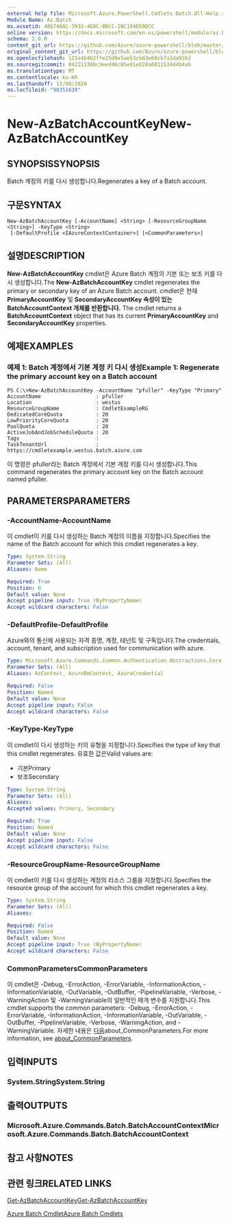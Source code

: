 ```yaml
---
external help file: Microsoft.Azure.PowerShell.Cmdlets.Batch.dll-Help.xml
Module Name: Az.Batch
ms.assetid: 486748AC-3932-4E0C-BBCC-2BC194E69DCC
online version: https://docs.microsoft.com/en-us/powershell/module/az.batch/new-azbatchaccountkey
schema: 2.0.0
content_git_url: https://github.com/Azure/azure-powershell/blob/master/src/Batch/Batch/help/New-AzBatchAccountKey.md
original_content_git_url: https://github.com/Azure/azure-powershell/blob/master/src/Batch/Batch/help/New-AzBatchAccountKey.md
ms.openlocfilehash: 121e4b4b2ffe25d9e5ae53cb03e60cb7a1da91b2
ms.sourcegitcommit: 04221336bc9eed46c05ed1e828a6811534d4b4ab
ms.translationtype: MT
ms.contentlocale: ko-KR
ms.lasthandoff: 12/08/2020
ms.locfileid: "98351638"
---
```

# <span data-ttu-id="27cbb-101">New-AzBatchAccountKey</span><span class="sxs-lookup"><span data-stu-id="27cbb-101">New-AzBatchAccountKey</span></span>

## <span data-ttu-id="27cbb-102">SYNOPSIS</span><span class="sxs-lookup"><span data-stu-id="27cbb-102">SYNOPSIS</span></span>
<span data-ttu-id="27cbb-103">Batch 계정의 키를 다시 생성합니다.</span><span class="sxs-lookup"><span data-stu-id="27cbb-103">Regenerates a key of a Batch account.</span></span>

## <span data-ttu-id="27cbb-104">구문</span><span class="sxs-lookup"><span data-stu-id="27cbb-104">SYNTAX</span></span>

```
New-AzBatchAccountKey [-AccountName] <String> [-ResourceGroupName <String>] -KeyType <String>
 [-DefaultProfile <IAzureContextContainer>] [<CommonParameters>]
```

## <span data-ttu-id="27cbb-105">설명</span><span class="sxs-lookup"><span data-stu-id="27cbb-105">DESCRIPTION</span></span>
<span data-ttu-id="27cbb-106">**New-AzBatchAccountKey** cmdlet은 Azure Batch 계정의 기본 또는 보조 키를 다시 생성합니다.</span><span class="sxs-lookup"><span data-stu-id="27cbb-106">The **New-AzBatchAccountKey** cmdlet regenerates the primary or secondary key of an Azure Batch account.</span></span>
<span data-ttu-id="27cbb-107">cmdlet은 현재 **PrimaryAccountKey** 및 **SecondaryAccountKey 속성이 있는 BatchAccountContext 개체를 반환합니다.** </span><span class="sxs-lookup"><span data-stu-id="27cbb-107">The cmdlet returns a **BatchAccountContext** object that has its current **PrimaryAccountKey** and **SecondaryAccountKey** properties.</span></span>

## <span data-ttu-id="27cbb-108">예제</span><span class="sxs-lookup"><span data-stu-id="27cbb-108">EXAMPLES</span></span>

### <span data-ttu-id="27cbb-109">예제 1: Batch 계정에서 기본 계정 키 다시 생성</span><span class="sxs-lookup"><span data-stu-id="27cbb-109">Example 1: Regenerate the primary account key on a Batch account</span></span>
```
PS C:\>New-AzBatchAccountKey -AccountName "pfuller" -KeyType "Primary"
AccountName                  : pfuller
Location                     : westus
ResourceGroupName            : CmdletExampleRG
DedicatedCoreQuota           : 20
LowPriorityCoreQuota         : 20
PoolQuota                    : 20
ActiveJobAndJobScheduleQuota : 20
Tags                         :
TaskTenantUrl                : https://cmdletexample.westus.batch.azure.com
```

<span data-ttu-id="27cbb-110">이 명령은 pfuller라는 Batch 계정에서 기본 계정 키를 다시 생성합니다.</span><span class="sxs-lookup"><span data-stu-id="27cbb-110">This command regenerates the primary account key on the Batch account named pfuller.</span></span>

## <span data-ttu-id="27cbb-111">PARAMETERS</span><span class="sxs-lookup"><span data-stu-id="27cbb-111">PARAMETERS</span></span>

### <span data-ttu-id="27cbb-112">-AccountName</span><span class="sxs-lookup"><span data-stu-id="27cbb-112">-AccountName</span></span>
<span data-ttu-id="27cbb-113">이 cmdlet이 키를 다시 생성하는 Batch 계정의 이름을 지정합니다.</span><span class="sxs-lookup"><span data-stu-id="27cbb-113">Specifies the name of the Batch account for which this cmdlet regenerates a key.</span></span>

```yaml
Type: System.String
Parameter Sets: (All)
Aliases: Name

Required: True
Position: 0
Default value: None
Accept pipeline input: True (ByPropertyName)
Accept wildcard characters: False
```

### <span data-ttu-id="27cbb-114">-DefaultProfile</span><span class="sxs-lookup"><span data-stu-id="27cbb-114">-DefaultProfile</span></span>
<span data-ttu-id="27cbb-115">Azure와의 통신에 사용되는 자격 증명, 계정, 테넌트 및 구독입니다.</span><span class="sxs-lookup"><span data-stu-id="27cbb-115">The credentials, account, tenant, and subscription used for communication with azure.</span></span>

```yaml
Type: Microsoft.Azure.Commands.Common.Authentication.Abstractions.Core.IAzureContextContainer
Parameter Sets: (All)
Aliases: AzContext, AzureRmContext, AzureCredential

Required: False
Position: Named
Default value: None
Accept pipeline input: False
Accept wildcard characters: False
```

### <span data-ttu-id="27cbb-116">-KeyType</span><span class="sxs-lookup"><span data-stu-id="27cbb-116">-KeyType</span></span>
<span data-ttu-id="27cbb-117">이 cmdlet이 다시 생성하는 키의 유형을 지정합니다.</span><span class="sxs-lookup"><span data-stu-id="27cbb-117">Specifies the type of key that this cmdlet regenerates.</span></span>
<span data-ttu-id="27cbb-118">유효한 값은</span><span class="sxs-lookup"><span data-stu-id="27cbb-118">Valid values are:</span></span>
- <span data-ttu-id="27cbb-119">기본</span><span class="sxs-lookup"><span data-stu-id="27cbb-119">Primary</span></span>
- <span data-ttu-id="27cbb-120">보조</span><span class="sxs-lookup"><span data-stu-id="27cbb-120">Secondary</span></span>

```yaml
Type: System.String
Parameter Sets: (All)
Aliases:
Accepted values: Primary, Secondary

Required: True
Position: Named
Default value: None
Accept pipeline input: False
Accept wildcard characters: False
```

### <span data-ttu-id="27cbb-121">-ResourceGroupName</span><span class="sxs-lookup"><span data-stu-id="27cbb-121">-ResourceGroupName</span></span>
<span data-ttu-id="27cbb-122">이 cmdlet이 키를 다시 생성하는 계정의 리소스 그룹을 지정합니다.</span><span class="sxs-lookup"><span data-stu-id="27cbb-122">Specifies the resource group of the account for which this cmdlet regenerates a key.</span></span>

```yaml
Type: System.String
Parameter Sets: (All)
Aliases:

Required: False
Position: Named
Default value: None
Accept pipeline input: True (ByPropertyName)
Accept wildcard characters: False
```

### <span data-ttu-id="27cbb-123">CommonParameters</span><span class="sxs-lookup"><span data-stu-id="27cbb-123">CommonParameters</span></span>
<span data-ttu-id="27cbb-124">이 cmdlet은 -Debug, -ErrorAction, -ErrorVariable, -InformationAction, -InformationVariable, -OutVariable, -OutBuffer, -PipelineVariable, -Verbose, -WarningAction 및 -WarningVariable의 일반적인 매개 변수를 지원합니다.</span><span class="sxs-lookup"><span data-stu-id="27cbb-124">This cmdlet supports the common parameters: -Debug, -ErrorAction, -ErrorVariable, -InformationAction, -InformationVariable, -OutVariable, -OutBuffer, -PipelineVariable, -Verbose, -WarningAction, and -WarningVariable.</span></span> <span data-ttu-id="27cbb-125">자세한 내용은 [다음](http://go.microsoft.com/fwlink/?LinkID=113216)about_CommonParameters.</span><span class="sxs-lookup"><span data-stu-id="27cbb-125">For more information, see [about_CommonParameters](http://go.microsoft.com/fwlink/?LinkID=113216).</span></span>

## <span data-ttu-id="27cbb-126">입력</span><span class="sxs-lookup"><span data-stu-id="27cbb-126">INPUTS</span></span>

### <span data-ttu-id="27cbb-127">System.String</span><span class="sxs-lookup"><span data-stu-id="27cbb-127">System.String</span></span>

## <span data-ttu-id="27cbb-128">출력</span><span class="sxs-lookup"><span data-stu-id="27cbb-128">OUTPUTS</span></span>

### <span data-ttu-id="27cbb-129">Microsoft.Azure.Commands.Batch.BatchAccountContext</span><span class="sxs-lookup"><span data-stu-id="27cbb-129">Microsoft.Azure.Commands.Batch.BatchAccountContext</span></span>

## <span data-ttu-id="27cbb-130">참고 사항</span><span class="sxs-lookup"><span data-stu-id="27cbb-130">NOTES</span></span>

## <span data-ttu-id="27cbb-131">관련 링크</span><span class="sxs-lookup"><span data-stu-id="27cbb-131">RELATED LINKS</span></span>

[<span data-ttu-id="27cbb-132">Get-AzBatchAccountKey</span><span class="sxs-lookup"><span data-stu-id="27cbb-132">Get-AzBatchAccountKey</span></span>](./Get-AzBatchAccountKey.md)

[<span data-ttu-id="27cbb-133">Azure Batch Cmdlet</span><span class="sxs-lookup"><span data-stu-id="27cbb-133">Azure Batch Cmdlets</span></span>](/powershell/module/Az.Batch/)
